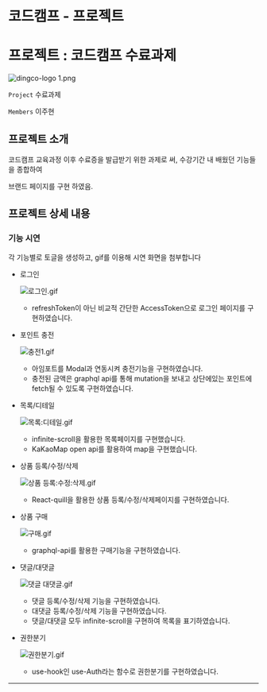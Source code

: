 # 코드캠프 - 프로젝트

# 프로젝트 : 코드캠프 수료과제

![dingco-logo 1.png](https://user-images.githubusercontent.com/114391411/221416282-436bec0d-c5d7-48b3-bb5d-cea5406b6551.png)

`Project` 수료과제

`Members` 이주현

## 프로젝트 소개

코드캠프 교육과정 이후 수료증을 발급받기 위한 과제로 써, 수강기간 내 배웠던 기능들을 종합하여 

브랜드 페이지를 구현 하였음.

## 프로젝트 상세 내용

### 기능 시연

각 기능별로 토글을 생성하고, gif를 이용해 시연 화면을 첨부합니다

- 로그인
    
    ![로그인.gif](https://user-images.githubusercontent.com/114391411/221417859-950a0280-2149-4cfa-b154-77f0e1668829.gif)
    
    - refreshToken이 아닌 비교적 간단한 AccessToken으로 로그인 페이지를 구현하였습니다.
    
- 포인트 충전
    
    ![충전1.gif](https://user-images.githubusercontent.com/114391411/221416868-5c8e5c0f-7467-48c9-8240-c85274b362cc.gif)
    
    - 아임포트를 Modal과 연동시켜 충전기능을 구현하였습니다.
    - 충전된 금액은 graphql api를 통해 mutation을 보내고 상단에있는 포인트에 fetch될 수 있도록 구현하였습니다.
    
- 목록/디테일
    
    ![목록:디테일.gif](https://user-images.githubusercontent.com/114391411/221416809-ebbadd4c-a34a-400c-9b9e-41fbaf536f6e.gif)
    
    - infinite-scroll을 활용한 목록페이지를 구현했습니다.
    - KaKaoMap open api를 활용하여 map을 구현했습니다.
    
- 상품 등록/수정/삭제
    
    ![상품 등록:수정:삭제.gif](https://user-images.githubusercontent.com/114391411/221416839-77bd2346-0cdc-4ce3-a297-e32f9bef0557.gif)
    
    - React-quill을 활용한 상품 등록/수정/삭제페이지를 구현하였습니다.
    
- 상품 구매
    
    ![구매.gif](https://user-images.githubusercontent.com/114391411/221416694-24bee8b2-96e1-4949-9bcf-bec32546cd88.gif)
    
    - graphql-api를 활용한 구매기능을 구현하였습니다.
    
- 댓글/대댓글
    
    ![댓글 대댓글.gif](https://user-images.githubusercontent.com/114391411/221416792-7eedf986-3571-4e47-b508-edda6469bb92.gif)
    
    - 댓글 등록/수정/삭제 기능을 구현하였습니다.
    - 대댓글 등록/수정/삭제 기능을 구현하였습니다.
    - 댓글/대댓글 모두 infinite-scroll을 구현하여 목록을 표기하였습니다.
    
- 권한분기
    
    ![권한분기.gif](https://user-images.githubusercontent.com/114391411/221416750-39e62358-b050-49af-bbcf-1be904335ab3.gif)
    
    - use-hook인 use-Auth라는 함수로 권한분기를 구현하였습니다.

---
